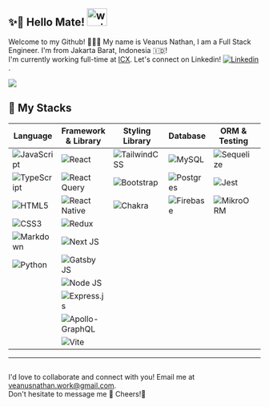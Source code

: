 [linkedin]: https://www.linkedin.com/in/veanus-nathan-897235254/

## ✨🚀 Hello Mate! <img src="https://raw.githubusercontent.com/MartinHeinz/MartinHeinz/master/wave.gif" alt="waving gif" width="40" height="35" />

Welcome to my Github! 👩🏻‍💻 My name is Veanus Nathan, I am a Full Stack Engineer. I'm from Jakarta Barat, Indonesia 🇮🇩! <br>
I'm currently working full-time at [ICX](https://icx.id/). Let's connect on Linkedin! [<img alt="Linkedin" src="https://img.shields.io/badge/linkedin-blue?style=social&logo=linkedin">][linkedin].

<img src="https://api.visitorbadge.io/api/visitors?path=https%3A%2F%2Fgithub.com%2Fveanusnathan%2Fveanusnathan&label=MY%20VISITORS&labelColor=%23555555&countColor=%23F0B354" />

## :wrench: My Stacks

|Language|Framework & Library|Styling Library|Database|ORM & Testing|Hosting|
|-|-|-|-|-|-|
|![JavaScript](https://img.shields.io/badge/javascript-%23323330.svg?style=for-the-badge&logo=javascript&logoColor=%23F7DF1E)|![React](https://img.shields.io/badge/react-%2320232a.svg?style=for-the-badge&logo=react&logoColor=%2361DAFB)|![TailwindCSS](https://img.shields.io/badge/tailwindcss-%2338B2AC.svg?style=for-the-badge&logo=tailwind-css&logoColor=white)|![MySQL](https://img.shields.io/badge/mysql-%2300f.svg?style=for-the-badge&logo=mysql&logoColor=white)|![Sequelize](https://img.shields.io/badge/Sequelize-52B0E7?style=for-the-badge&logo=Sequelize&logoColor=white)|![Firebase](https://img.shields.io/badge/firebase-%23039BE5.svg?style=for-the-badge&logo=firebase)
|![TypeScript](https://img.shields.io/badge/typescript-%23007ACC.svg?style=for-the-badge&logo=typescript&logoColor=white)|![React Query](https://img.shields.io/badge/-React%20Query-FF4154?style=for-the-badge&logo=react%20query&logoColor=white)|![Bootstrap](https://img.shields.io/badge/bootstrap-%23563D7C.svg?style=for-the-badge&logo=bootstrap&logoColor=white)|![Postgres](https://img.shields.io/badge/postgres-%23316192.svg?style=for-the-badge&logo=postgresql&logoColor=white)|![Jest](https://img.shields.io/badge/-jest-%23C21325?style=for-the-badge&logo=jest&logoColor=white)|![Vercel](https://img.shields.io/badge/vercel-%23000000.svg?style=for-the-badge&logo=vercel&logoColor=white)|
![HTML5](https://img.shields.io/badge/html5-%23E34F26.svg?style=for-the-badge&logo=html5&logoColor=white)|![React Native](https://img.shields.io/badge/react_native-%2320232a.svg?style=for-the-badge&logo=react&logoColor=%2361DAFB)|![Chakra](https://img.shields.io/badge/chakra-%234ED1C5.svg?style=for-the-badge&logo=chakraui&logoColor=white)|![Firebase](https://img.shields.io/badge/Firebase-039BE5?style=for-the-badge&logo=Firebase&logoColor=white)|![MikroORM](https://img.shields.io/badge/-MikroORM-%2300f.svg?style=for-the-badge&logo=mikroORM)|
|![CSS3](https://img.shields.io/badge/css3-%231572B6.svg?style=for-the-badge&logo=css3&logoColor=white)|![Redux](https://img.shields.io/badge/redux-%23593d88.svg?style=for-the-badge&logo=redux&logoColor=white)|||||
|![Markdown](https://img.shields.io/badge/markdown-%23000000.svg?style=for-the-badge&logo=markdown&logoColor=white)|![Next JS](https://img.shields.io/badge/Next-black?style=for-the-badge&logo=next.js&logoColor=white)||||||
|![Python](https://img.shields.io/badge/python-3670A0?style=for-the-badge&logo=python&logoColor=ffdd54)|![Gatsby JS](https://img.shields.io/badge/Gatsby-%23663399.svg?style=for-the-badge&logo=gatsby&logoColor=white)||||||||
||![Node JS](https://img.shields.io/badge/node.js-6DA55F?style=for-the-badge&logo=node.js&logoColor=white)||||||||
||![Express.js](https://img.shields.io/badge/express.js-%23404d59.svg?style=for-the-badge&logo=express&logoColor=%2361DAFB)||||||||
||![Apollo-GraphQL](https://img.shields.io/badge/-ApolloGraphQL-311C87?style=for-the-badge&logo=apollo-graphql)||||||||![NestJS](https://img.shields.io/badge/nestjs-%23E0234E.svg?style=for-the-badge&logo=nestjs&logoColor=white)|
||![Vite](https://img.shields.io/badge/vite-%23646CFF.svg?style=for-the-badge&logo=vite&logoColor=white)|||||
---

##
I'd love to collaborate and connect with you! Email me at veanusnathan.work@gmail.com.
<br>Don't hesitate to message me 🤝 Cheers!🥂
